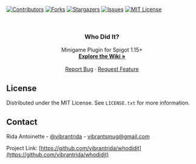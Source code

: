 [![Contributors][contributors-shield]][contributors-url]
[![Forks][forks-shield]][forks-url]
[![Stargazers][stars-shield]][stars-url]
[![Issues][issues-shield]][issues-url]
[![MIT License][license-shield]][license-url]

<!-- PROJECT LOGO -->
<br />
<p align="center">
  <h3 align="center">Who Did It?</h3>
  <p align="center">
    Minigame Plugin for Spigot 1.15+
    <br />
    <a href="https://github.com/vibrantrida/whodidit/wiki"><strong>Explore the Wiki »</strong></a>
    <br />
    <br />
    <a href="https://github.com/vibrantrida/whodidit/issues">Report Bug</a>
    ·
    <a href="https://github.com/vibrantrida/whodidit/issues">Request Feature</a>
  </p>
</p>

<!-- LICENSE -->
## License

Distributed under the MIT License. See `LICENSE.txt` for more information.

<!-- CONTACT -->
## Contact

Rida Antoinette - [@vibrantrida](https://twitter.com/vibrantrida) - vibrantsmug@gmail.com

Project Link: [https://github.com/vibrantrida/whodidit](https://github.com/vibrantrida/whodidit)

<!-- MARKDOWN LINKS & IMAGES -->
<!-- https://www.markdownguide.org/basic-syntax/#reference-style-links -->
[contributors-shield]: https://img.shields.io/github/contributors/vibrantrida/whodidit.svg?style=flat-square
[contributors-url]: https://github.com/vibrantrida/whodidit/graphs/contributors
[forks-shield]: https://img.shields.io/github/forks/vibrantrida/whodidit.svg?style=flat-square
[forks-url]: https://github.com/vibrantrida/whodidit/network/members
[stars-shield]: https://img.shields.io/github/stars/vibrantrida/whodidit.svg?style=flat-square
[stars-url]: https://github.com/vibrantrida/whodidit/stargazers
[issues-shield]: https://img.shields.io/github/issues/vibrantrida/whodidit.svg?style=flat-square
[issues-url]: https://github.com/vibrantrida/whodidit/issues
[license-shield]: https://img.shields.io/github/license/vibrantrida/whodidit.svg?style=flat-square
[license-url]: https://github.com/vibrantrida/whodidit/blob/master/LICENSE.txt
